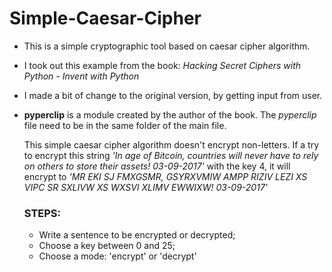 # Simple-Caesar-Cipher

- This is a simple cryptographic tool based on caesar cipher algorithm.
- I took out this example from the book: *Hacking Secret Ciphers with Python - Invent with Python*
- I made a bit of change to the original version, by getting input from user.
- **pyperclip** is a module created by the author of the book. 
  The *pyperclip* file need to be in the same folder of the main file.
  
  This simple caesar cipher algorithm doesn't encrypt non-letters. 
  If a try to encrypt this string _'In age of Bitcoin, countries will never have to rely on others to store their assets! 03-09-2017'_ 
  with the key 4, it will encrypt to _'MR EKI SJ FMXGSMR, GSYRXVMIW AMPP 
  RIZIV LEZI XS VIPC SR SXLIVW XS WXSVI XLIMV EWWIXW! 03-09-2017'_
  
  ### STEPS:
  - Write a sentence to be encrypted or decrypted;
  - Choose a key between 0 and 25;
  - Choose a mode: 'encrypt' or 'decrypt'
